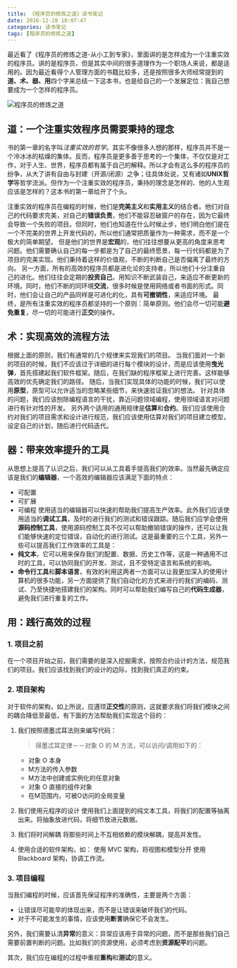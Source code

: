 ```yaml
---
title: 《程序员的修炼之道》读书笔记
date: 2016-12-28 18:07:47
categories: 读书笔记
tags: [程序员的修炼之道]
---
```


最近看了《程序员的修炼之道-从小工到专家》，里面讲的是怎样成为一个注重实效的程序员。讲的是程序员，但是其实中间的很多道理作为一个职场人来说，都是适用的。因为最近看得个人管理方面的书籍比较多，还是按照很多大师经常提到的**道、术、器、用**四个字来总结一下这本书，也是给自己的一个发展定位：我自己想要成为一个怎样的程序员。

<!--more-->
![程序员的修炼之道](http://ogf054qp1.bkt.clouddn.com/%E7%A8%8B%E5%BA%8F%E5%91%98%E4%BF%AE%E7%82%BC%E4%B9%8B%E9%81%93-%E8%87%AA%E5%B7%B1%E6%95%B4%E7%90%86%20%282%29.png)
## 道：一个注重实效程序员需要秉持的理念
书的第一章的名字叫*注重实效的哲学*。其实不像很多人想的那样，程序员并不是一个冷冰冰的枯燥的集体。反而，程序员是更多善于思考的一个集体，不仅仅是对工作，对于人生、世界，程序员都有属于自己的解释。所以才会有这么多的程序员的纷争，从大了讲有自由与封建（开源/闭源）之争；往具体处说，又有诸如**UNIX哲学**等哲学流派。但作为一个注重实效的程序员，秉持的理念是怎样的、他的人生观应该是怎样的？这本书的第一章给开了个头。

注重实效的程序员在编程的时候，他们是**完美主义**和**实用主义**的结合者。他们对自己的代码要求完美，对自己的**错误负责**，他们不能容忍破窗户的存在，因为它最终会导致一个失败的项目。但同时，他们也知道在什么时候止步，他们明白他们是在一个不完美的世界上开发代码的，所以他们通常把质量作为一种需求，而不是一个极大的简单期望。
但是他们的世界是**宏观**的，他们往往想要从更高的角度来思考问题。他们需要确认自己的每一步都是为了自己的最终愿景，每一行代码都是为了项目的完美实现。他们秉持着这样的价值观，不断的判断自己是否偏离了最终的方向。
另一方面，所有的高效的程序员都是进化论的支持者，所以他们十分注重自己的进化。他们往往会定期的**投资自己**，用知识不断武装自己，来适应不断更新的环境。同时，他们不断的同环境**交流**，很多时候是使用网络或者书面的形式。同时，他们会让自己的产品同样是可进化的化，具有**可撤销性**，来适应环境。
最终，是所有注重实效的程序员都坚持的一个原则：简单原则。他们会尽一切可能**避免重复**，尽一切的可能进行**正交**的操作。

## 术：实现高效的流程方法
根据上面的原则，我们有通常的几个规律来实现我们的项目。
当我们面对一个新的项目的时候，我们不应该过于详细的进行每个模块的设计，而是应该使用**曳光弹**，首先搭建起我们软件框架。随后，在我们缺的程序框架上进行完善。这样能够高效的优先确定我们的路径。
随后，当我们实现具体的功能的时候，我们可以使用**原型**，原型可以允许适当的忽略某些细节，来快速验证我们的想法。
针对具体的问题，我们应该刨除编程语言的干扰，靠近问题领域编程，使用领域语言对问题进行有针对性的开发。
另外两个适用的通用规律是**估算**和**合约**。我们应该使用合约对我们的项目需求和设计进行规范，我们应该使用估算对我们的项目建立模型，设定自己的计划，随后进行代码迭代。

## 器：带来效率提升的工具
从思想上提高了认识之后，我们可以从工具着手提高我们的效率。当然最先确定应该是我们的**编辑器**，一个高效的编辑器应该满足下面的特点：
 * 可配置 
 * 可扩展
 * 可编程
使用适当的编辑器可以快速的帮助我们提高生产效率。此外我们应该使用适当的**调试工具**，及时的进行我们的测试和错误跟踪。随后我们应学会使用**源码控制工具**，使用源码控制工具不仅可以帮助撤销错误的操作，还可以让我们能够快速的定位错误，自动化的进行测试。这是最重要的三个工具，另外一些可以提高我们工作效率的工具是：
 * **纯文本**，它可以用来保存我们的配置、数据、历史工作等，这是一种通用不过时的工具，可以协同我们的开发、测试，且不受特定语言和系统的影响。
 * **命令行工具**和**脚本语言**，有效的利用这两者一方面可以让我更加深入的使用计算机的很多功能，另一方面提供了我们自动化的方式来进行的我们的编码、测试、乃至快捷地搭建我们的架构。同时可以帮助我们编写自己的**代码生成器**，避免我们进行重复的工作。

## 用：践行高效的过程
### 1. 项目之前
在一个项目开始之前，我们需要的是深入挖掘需求，按照合约设计的方法，规范我们的项目。我们应该找到我们的设计的边际，找到我们真正的约束。

### 2. 项目架构
对于软件的架构，如上所说，应遵顼**正交性**的原则，这就要求我们将我们模块之间的耦合降低至最低，有下面的方法帮助我们实现这个目的：

1. 我们按照德墨忒耳法则来编写代码：
   > 得墨忒耳定律－－对象 O 的 M 方法，可以访问/调用如下的：
   * 对象 O 本身
   * M方法的传入参数
   * M方法中创建或实例化的任意对象
   * 对象 O 直接的组件对象
   * 在M范围内，可被O访问的全局变量

2. 我们使用元程序的设计
   使用我们上面提到的纯文本工具，将我们的配置等抽离出来。将抽象放进代码，将细节放进元数据。

3. 我们将时间解耦
   将那些时间上不互相依赖的模块解耦，提高并发性。

4. 使用合适的软件架构，如：
   使用 MVC 架构，将视图和模型分开
   使用 Blackboard 架构，协调工作流。

### 3. 项目编程
当我们编程的时候，应该首先保证程序的准确性，主要是两个方面：
 * 让错误尽可能早的体现出来，而不是让错误来破坏我们的代码。
 * 对于不可能发生的事情，应该使用**断言**确保它不会发生。

另外，我们需要认清**异常**的意义：异常应该用于异常的问题，而不是那些我们自己需要前置判断的问题。比如我们的资源使用，必须考虑到**资源配平**的问题。

其次，我们应在编程的过程中重视**重构**和**测试**的意义。

